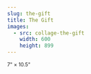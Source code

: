 ```yaml
---
slug: the-gift
title: The Gift
images:
  - src: collage-the-gift
    width: 600
    height: 899
---
```

<small>7" × 10.5"</small>
